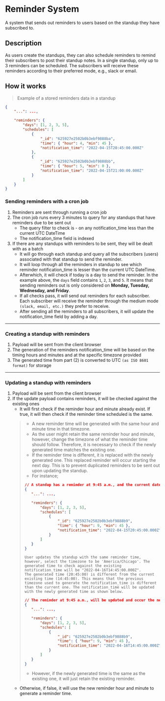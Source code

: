 # Reminder System
A system that sends out reminders to users based on the standup they have subscribed to.

## Description
As users create the standups, they can also schedule reminders to remind their subscribers to post their standup notes. In a single standup, only up to 3 reminders can be scheduled.
The subscribers will receive these reminders according to their preferred mode, e.g., slack or email.

## How it works
> Example of a stored reminders data in a standup
```JSON
{
    "...": ...,

    "reminders": {
        "days": [1, 2, 3, 5],
        "schedules": [
            {
                "_id": "625927e2502b0b3ebf9888ba",
                "time": { "hour": 4, "min": 45 },
                "notification_time": "2022-04-15T20:45:00.000Z"
            },
            {
                "_id": "625927e2502b0b3ebf9888bb",
                "time": { "hour": 5, "min": 0 },
                "notification_time": "2022-04-15T21:00:00.000Z"
            }
        ]
    }
}
```

### Sending reminders with a cron job
1. Reminders are sent through running a cron job
2. The cron job runs every 3 minutes to query for any standups that have reminders due to be sent out
    - The query filter to check is - on any notification_time less than the current UTC DateTime
    - The notification_time field is indexed
3. If there are any standups with reminders to be sent, they will be dealt with as a batch
    - It will go through each standup and query all the subscribers (users) associated with that standup to send the reminder.
    - It will loop through all the reminders in standup to see which reminder notification_time is lesser than the current UTC DateTime.
    - Afterwhich, it will check if today is a day to send the reminder. In the example above, the `days` field contains `1`, `2`, `3`, and `5`. It means that sending reminders out is only considered on __Monday, Tuesday, Wednesday, and Friday__.
    - If all checks pass, it will send out reminders for each subscriber. Each subscriber will receive the reminder through the medium mode `(slack, email, etc.)` they prefer to receive.
    - After sending all the reminders to all subscribers, it will update the notification_time field by adding a day.

<hr>

### Creating a standup with reminders
1. Payload will be sent from the client browser
2. The generation of the reminders notification_time will be based on the timing hours and minutes and at the specific timezone provided 
3. The generated time from part (2) is converted to UTC `(as ISO 8601 format)` for storage

<hr>

### Updating a standup with reminders
1. Payload will be sent from the client browser
2. If the update payload contains reminders, it will be checked against the existing ones
    - It will first check if the reminder hour and minute already exist. If true, it will then check if the reminder time scheduled is the same.
    > - A new reminder time will be generated with the same hour and minute time in that timezone.
    > - As the user might retain the same reminder hour and minute, however, change the timezone of what the reminder time should follow. Therefore, it is necessary to check if the newly generated time matches the existing one.
    > - If the reminder time is different, it is replaced with the newly generated one. This replaced reminder will occur starting the next day. This is to prevent duplicated reminders to be sent out upon updating the standup.
    > - For instance;
    > ```JSON
    > // A standup has a reminder at 9:45 a.m., and the current date is at 15 April
    > {
    >    "...": ...,
    >
    >    "reminders": {
    >        "days": [1, 2, 3, 5],
    >        "schedules": [
    >            {
    >                "_id": "625927e2502b0b3ebf9888b9",
    >                "time": { "hour": 9, "min": 45 },
    >                "notification_time": "2022-04-15T20:45:00.000Z"
    >            }
    >        ]
    >    }
    > }
    >```
    >
    >`User updates the standup with the same reminder time, however, select the timezone to be 'America/Chicago'. The generated time to check against the existing notification_time will be "2022-04-16T14:45:00.000Z".`\
    >`The generated time (20:45:00) is different from the current existing time (14:45:00). This means that the previous timezone used to generate the notification_time is different than the current one. The notification_time will be updated with the newly generated time as shown below.`
    >
    >```JSON
    > // The reminder at 9:45 a.m., will be updated and occur the next day 16 April at 14:45 UTC
    > {
    >    "...": ...,
    >
    >    "reminders": {
    >        "days": [1, 2, 3, 5],
    >        "schedules": [
    >            {
    >                "_id": "625927e2502b0b3ebf9888b9",
    >                "time": { "hour": 9, "min": 45 },
    >                "notification_time": "2022-04-16T14:45:00.000Z"
    >            }
    >        ]
    >    }
    > }
    >```
    > - However, if the newly generated time is the same as the existing one, it will just retain the existing reminder.
    - Otherwise, if false, it will use the new reminder hour and minute to generate a reminder time.

